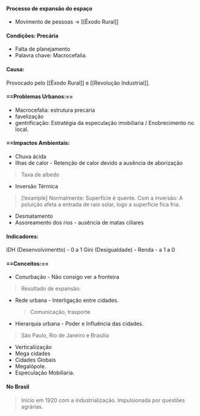 #### Processo de expansão do espaço
- Movimento de pessoas -> [[Êxodo Rural]]

#### Condições: Precária 
- Falta de planejamento 
- Palavra chave: Macrocefalia. 

#### Causa: 
Provocado pelo [[Êxodo Rural]] e [[Revolução Industrial]]. 
#### ==Problemas Urbanos:== 
- Macrocefalia: estrutura precaria
- favelização 
- gentrificação: Estratégia da especulação imobiliaria / Enobrecimento no local.  

#### ==Impactos Ambientais: 

- Chuva ácida
- Ilhas de calor - Retenção de calor devido a ausência de aborização
> Taxa de albedo 
- Inversão Térmica
> [!example] 
> Normalmente: Superfície é quente.
> Com a inversão: A poluição afeta a entrada de raio solar, logo a superficie fica fria. 

- Desmatamento 
- Assoreamento dos rios - ausência de matas ciliares 


#### Indicadores:
IDH (Desenvolvimentto) - 0 a 1
Gini (Desigualdade) - Renda - a 1 a 0 

#### ==Conceitos:== 
- Conurbação - Não consigo ver a fronteira 
>	Resultado de expansão. 
- Rede urbana - Interligação entre cidades. 
	>Comunicação, trasporte 
- Hierarquia urbana - Poder e Influência das cidades. 
> 	São Paulo, Rio de Janeiro e Brasília  
- Verticaliização
- Mega cidades
- Cidades Globais 
- Megalópole. 
- Especulação Mobiliaria. 
#### No Brasil
> Início em 1920 com a industrialização. 
> Impulsionada por questões agrárias. 

